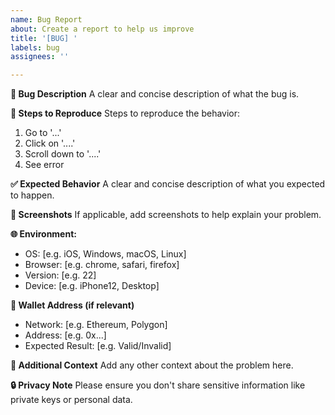 ```yaml
---
name: Bug Report
about: Create a report to help us improve
title: '[BUG] '
labels: bug
assignees: ''

---
```


**🐛 Bug Description**
A clear and concise description of what the bug is.

**🔄 Steps to Reproduce**
Steps to reproduce the behavior:
1. Go to '...'
2. Click on '....'
3. Scroll down to '....'
4. See error

**✅ Expected Behavior**
A clear and concise description of what you expected to happen.

**📱 Screenshots**
If applicable, add screenshots to help explain your problem.

**🌐 Environment:**
 - OS: [e.g. iOS, Windows, macOS, Linux]
 - Browser: [e.g. chrome, safari, firefox]
 - Version: [e.g. 22]
 - Device: [e.g. iPhone12, Desktop]

**🔗 Wallet Address (if relevant)**
- Network: [e.g. Ethereum, Polygon]
- Address: [e.g. 0x...]
- Expected Result: [e.g. Valid/Invalid]

**📝 Additional Context**
Add any other context about the problem here.

**🔒 Privacy Note**
Please ensure you don't share sensitive information like private keys or personal data.